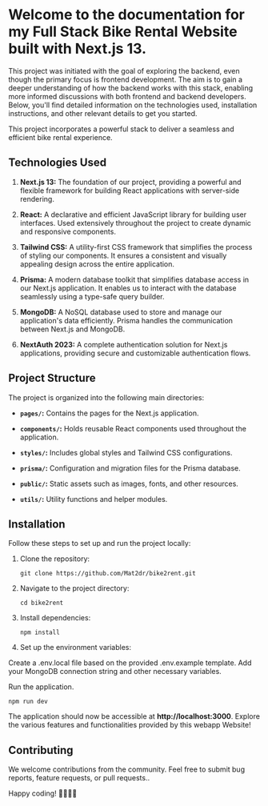 # Welcome to the documentation for my Full Stack Bike Rental Website built with Next.js 13. 

This project was initiated with the goal of exploring the backend, even though the primary focus is frontend development. The aim is to gain a deeper understanding of how the backend works with this stack, enabling more informed discussions with both frontend and backend developers. Below, you'll find detailed information on the technologies used, installation instructions, and other relevant details to get you started.

This project incorporates a powerful stack to deliver a seamless and efficient bike rental experience.

## Technologies Used

1. **Next.js 13:** The foundation of our project, providing a powerful and flexible framework for building React applications with server-side rendering.

2. **React:** A declarative and efficient JavaScript library for building user interfaces. Used extensively throughout the project to create dynamic and responsive components.

3. **Tailwind CSS:** A utility-first CSS framework that simplifies the process of styling our components. It ensures a consistent and visually appealing design across the entire application.

4. **Prisma:** A modern database toolkit that simplifies database access in our Next.js application. It enables us to interact with the database seamlessly using a type-safe query builder.

5. **MongoDB:** A NoSQL database used to store and manage our application's data efficiently. Prisma handles the communication between Next.js and MongoDB.

6. **NextAuth 2023:** A complete authentication solution for Next.js applications, providing secure and customizable authentication flows.

## Project Structure

The project is organized into the following main directories:

- **`pages/`:** Contains the pages for the Next.js application.

- **`components/`:** Holds reusable React components used throughout the application.

- **`styles/`:** Includes global styles and Tailwind CSS configurations.

- **`prisma/`:** Configuration and migration files for the Prisma database.

- **`public/`:** Static assets such as images, fonts, and other resources.

- **`utils/`:** Utility functions and helper modules.

## Installation

Follow these steps to set up and run the project locally:

1. Clone the repository:

   ``git clone https://github.com/Mat2dr/bike2rent.git``

2. Navigate to the project directory:

   ``cd bike2rent``
   
3. Install dependencies:

   ``npm install``

4. Set up the environment variables:

Create a .env.local file based on the provided .env.example template.
Add your MongoDB connection string and other necessary variables.

Run the application.

   ``npm run dev``

The application should now be accessible at **http://localhost:3000**. Explore the various features and functionalities provided by this webapp Website!

## Contributing
We welcome contributions from the community. Feel free to submit bug reports, feature requests, or pull requests..

Happy coding! 🚴‍♂️🚴‍♀️
